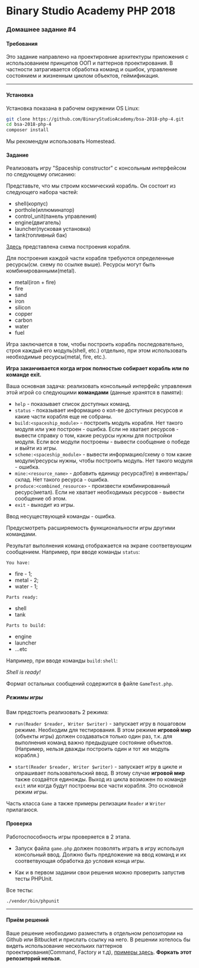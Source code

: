 Binary Studio Academy PHP 2018
====

### Домашнее задание #4

#### Требования
Это задание направлено на проектировние архитектуры приложения с использованием
принципов ООП и паттернов проектирования. В частности затрагивается обработка
команд и ошибок, управление состоянием и жизненным циклом объектов, геймификация.


***

#### Установка

Установка показана в рабочем окружении OS Linux:

```bash
git clone https://github.com/BinaryStudioAcademy/bsa-2018-php-4.git
cd bsa-2018-php-4
composer install
```

Мы рекомендум использовать Homestead.

#### Задание

Реализовать игру "Spaceship constructor" с консольным интерфейсом по следующему описанию:

Представьте, что мы строим космический корабль. Он состоит из следующего набора частей:

* shell(корпус)
* porthole(иллюминатор)
* control_unit(панель управления)
* engine(двигатель)
* launcher(пусковая установка)
* tank(топливный бак)

[Здесь](https://drive.google.com/file/d/1JfxBIqYFk72xpxDqXvNRqmuQdsbqzTvQ/view) представлена схема построения корабля.

Для построения каждой части корабля требуются определенные ресурсы(см. схему по ссылке выше). 
Ресурсы могут быть комбинированными(metal).

* metal(iron + fire)
* fire
* sand
* iron
* silicon
* copper
* carbon
* water
* fuel

Игра заключается в том, чтобы построить корабль последовательно, строя каждый его модуль(shell, etc.) отдельно, 
при этом использовать необходимые ресурсы(metal, fire, etc.). 

**Игра заканчивается когда игрок полностью собирает корабль или по команде exit.**

Ваша основная задача: реализовать консольный интерфейс управления этой игрой со следующими
**командами** (данные хранятся в памяти):  

* `help` - показывает список доступных команд.  
* `status` - показывает информацию о кол-ве доступных ресурсов и какие части корабля еще не собраны.  
* `build:<spaceship_module>` - построить модуль корабля. Нет такого модуля или уже построен - ошибка. 
Если не хватает ресурсов - вывести справку о том, какие ресурсы нужны для постройки модуля. Если все модули построены - вывести сообщение о победе и выйти из игры.
* `scheme:<spaceship_module>` - вывести информацию/схему о том какие модули/ресурсы нужны, чтобы построить модуль. Нет такого модуля - ошибка. 
* `mine:<resource_name>` - добавить единицу ресурса(fire) в инвентарь/склад. Нет такого ресурса - ошибка.
* `produce:<combined_resource>` - произвести комбинированный ресурс(метал). 
Если не хватает необходимых ресурсов - вывести сообщение об этом.
* `exit` - выходит из игры.  

Ввод несуществующей команды - ошибка.

Предусмотреть расширяемость функциональности игры другими командами.

Результат выполнения команд отображается на экране соответвующим сообщением.
Например, при вводе команды `status`:

`You have:` 

* fire - 1;
* metal - 2;
* water - 1;

`Parts ready: `

* shell
* tank

`Parts to build: `

* engine
* launcher
* ...etc

Например, при вводе команды `build:shell`:

*Shell is ready!*

Формат остальных сообщений содержится в файле `GameTest.php`.

##### Режимы игры

Вам предстоить реализовать 2 режима:

* `run(Reader $reader, Writer $writer)` - запускает игру в пошаговом режиме.
Необходим для тестирования. В этом режиме **игровой мир** (объекты игры)
должен создаваться только один раз, т.к. для выполнения команд важно предыдущее состояние объектов.
(Например, нельзя дважды построить один и тот же модуль корабля.)

* `start(Reader $reader, Writer $writer)` - запускает игру в цикле и опрашивает пользовательский ввод.
В этому случае **игровой мир** также создаётся единожды.
Выход из цикла возможен по команде `exit` или когда будут построены все части корабля.
Это основной режим игры.

Часть класса `Game` а также примеры релизации `Reader` и `Writer` прилагаюся.

#### Проверка

Работоспособность игры проверяется в 2 этапа.

* Запуск файла `game.php` должен позволять играть в игру используя консольный ввод.
Должно быть предложение на ввод команд и их соответвующая обработка до условия конца игры.

* Как и в первом задании свои решения можно проверить запустив тесты PHPUnit.

Все тесты:

```bash
./vendor/bin/phpunit
```
***

#### Приём решений

Ваше решение необходимо разместить в отдельном репозитории на Github или Bitbucket
и прислать ссылку на него. В решении хотелось бы видеть использование нескольких паттернов проектирования(Command, Factory и т.д), 
[примеры здесь](https://designpatternsphp.readthedocs.io/en/latest/).
**Форкать этот репозиторий нельзя.**
